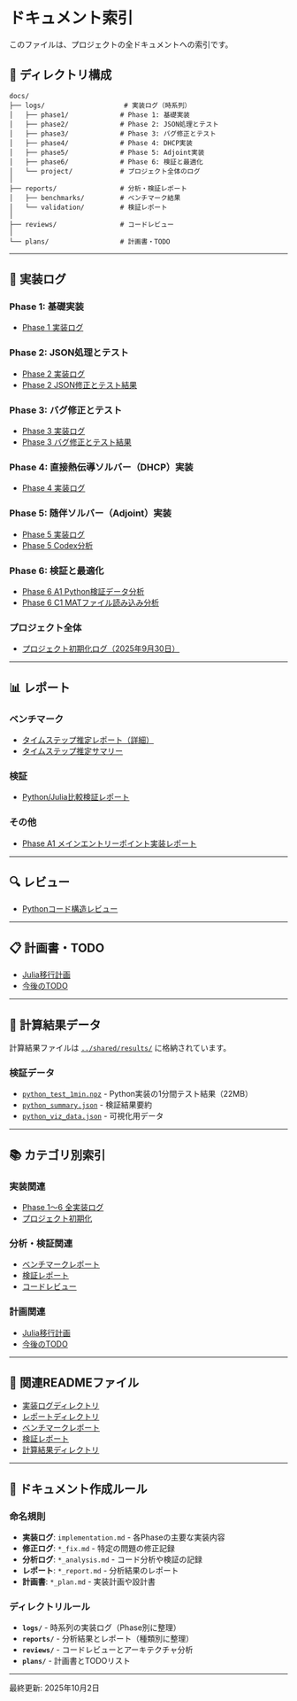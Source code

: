 # ドキュメント索引

このファイルは、プロジェクトの全ドキュメントへの索引です。

## 📁 ディレクトリ構成

```
docs/
├── logs/                    # 実装ログ（時系列）
│   ├── phase1/             # Phase 1: 基礎実装
│   ├── phase2/             # Phase 2: JSON処理とテスト
│   ├── phase3/             # Phase 3: バグ修正とテスト
│   ├── phase4/             # Phase 4: DHCP実装
│   ├── phase5/             # Phase 5: Adjoint実装
│   ├── phase6/             # Phase 6: 検証と最適化
│   └── project/            # プロジェクト全体のログ
│
├── reports/                # 分析・検証レポート
│   ├── benchmarks/         # ベンチマーク結果
│   └── validation/         # 検証レポート
│
├── reviews/                # コードレビュー
│
└── plans/                  # 計画書・TODO
```

---

## 📝 実装ログ

### Phase 1: 基礎実装
- [Phase 1 実装ログ](logs/phase1/implementation.md)

### Phase 2: JSON処理とテスト
- [Phase 2 実装ログ](logs/phase2/implementation.md)
- [Phase 2 JSON修正とテスト結果](logs/phase2/json_fix.md)

### Phase 3: バグ修正とテスト
- [Phase 3 実装ログ](logs/phase3/implementation.md)
- [Phase 3 バグ修正とテスト結果](logs/phase3/bug_fix.md)

### Phase 4: 直接熱伝導ソルバー（DHCP）実装
- [Phase 4 実装ログ](logs/phase4/implementation.md)

### Phase 5: 随伴ソルバー（Adjoint）実装
- [Phase 5 実装ログ](logs/phase5/implementation.md)
- [Phase 5 Codex分析](logs/phase5/codex_analysis.md)

### Phase 6: 検証と最適化
- [Phase 6 A1 Python検証データ分析](logs/phase6/a1_validation_analysis.md)
- [Phase 6 C1 MATファイル読み込み分析](logs/phase6/c1_mat_loading_analysis.md)

### プロジェクト全体
- [プロジェクト初期化ログ（2025年9月30日）](logs/project/initialization.md)

---

## 📊 レポート

### ベンチマーク
- [タイムステップ推定レポート（詳細）](reports/benchmarks/timestep_estimation_report.md)
- [タイムステップ推定サマリー](reports/benchmarks/timestep_estimation_summary.txt)

### 検証
- [Python/Julia比較検証レポート](reports/validation/python_julia_comparison_report.md)

### その他
- [Phase A1 メインエントリーポイント実装レポート](reports/Phase_A1_Main_Entry_Point_Implementation_Report.md)

---

## 🔍 レビュー

- [Pythonコード構造レビュー](reviews/python_code_structure.md)

---

## 📋 計画書・TODO

- [Julia移行計画](plans/julia_migration_plan.md)
- [今後のTODO](plans/future_todos.md)

---

## 💾 計算結果データ

計算結果ファイルは [`../shared/results/`](../shared/results/) に格納されています。

### 検証データ
- [`python_test_1min.npz`](../shared/results/validation/python_test_1min.npz) - Python実装の1分間テスト結果（22MB）
- [`python_summary.json`](../shared/results/validation/python_summary.json) - 検証結果要約
- [`python_viz_data.json`](../shared/results/validation/python_viz_data.json) - 可視化用データ

---

## 📚 カテゴリ別索引

### 実装関連
- [Phase 1〜6 全実装ログ](#-実装ログ)
- [プロジェクト初期化](logs/project/initialization.md)

### 分析・検証関連
- [ベンチマークレポート](#ベンチマーク)
- [検証レポート](#検証)
- [コードレビュー](#-レビュー)

### 計画関連
- [Julia移行計画](plans/julia_migration_plan.md)
- [今後のTODO](plans/future_todos.md)

---

## 🔗 関連READMEファイル

- [実装ログディレクトリ](logs/README.md)
- [レポートディレクトリ](reports/README.md)
- [ベンチマークレポート](reports/benchmarks/README.md)
- [検証レポート](reports/validation/README.md)
- [計算結果ディレクトリ](../shared/results/README.md)

---

## 📖 ドキュメント作成ルール

### 命名規則
- **実装ログ**: `implementation.md` - 各Phaseの主要な実装内容
- **修正ログ**: `*_fix.md` - 特定の問題の修正記録
- **分析ログ**: `*_analysis.md` - コード分析や検証の記録
- **レポート**: `*_report.md` - 分析結果のレポート
- **計画書**: `*_plan.md` - 実装計画や設計書

### ディレクトリルール
- **`logs/`** - 時系列の実装ログ（Phase別に整理）
- **`reports/`** - 分析結果とレポート（種類別に整理）
- **`reviews/`** - コードレビューとアーキテクチャ分析
- **`plans/`** - 計画書とTODOリスト

---

最終更新: 2025年10月2日
